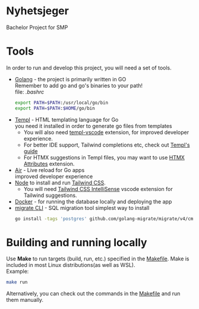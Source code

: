 # Nyhetsjeger  
Bachelor Project for SMP  

# Tools  
In order to run and develop this project, you will need a set of tools.  

- [Golang](https://go.dev/) - the project is primarily written in GO  
    Remember to add go and go's binaries to your path!  
    file: *.bashrc*
    ```bash
    export PATH=$PATH:/usr/local/go/bin
    export PATH=$PATH:$HOME/go/bin
    ```
- [Templ](https://templ.guide/quick-start/installation) - HTML templating language for Go  
    you need it installed in order to generate go files from templates  
    - You will also need [templ-vscode](https://marketplace.visualstudio.com/items?itemName=a-h.templ) extension, for improved developer experience.  
    - For better IDE support, Tailwind completions etc, check out [Templ's guide](https://templ.guide/commands-and-tools/ide-support/)  
    - For HTMX suggestions in Templ files, you may want to use [HTMX Attributes](https://marketplace.visualstudio.com/items?itemName=CraigRBroughton.htmx-attributes) extension.  
- [Air](https://github.com/cosmtrek/air?tab=readme-ov-file#via-go-install-recommended) - Live reload for Go apps  
    improved developer experience  
- [Node](https://nodejs.org/) to install and run [Tailwind CSS](https://tailwindcss.com/).  
    - You will need [Tailwind CSS IntelliSense](https://marketplace.visualstudio.com/items?itemName=bradlc.vscode-tailwindcss) vscode extension for Tailwind suggestions.  
- [Docker](https://docs.docker.com/get-docker/) - for running the database locally and deploying the app
- [migrate CLI](https://github.com/golang-migrate/migrate/tree/master/cmd/migrate) - SQL migration tool
    simplest way to install
    ```bash
    go install -tags 'postgres' github.com/golang-migrate/migrate/v4/cmd/migrate@latest
    ```
# Building and running locally  
Use **Make** to run targets (build, run, etc.) specified in the [Makefile](./Makefile). Make is included in most Linux distributions(as well as WSL).  
Example:  
```bash
make run
```

Alternatively, you can check out the commands in the [Makefile](./Makefile) and run them manually.
